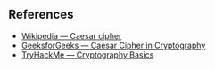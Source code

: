 ## References

- [Wikipedia — Caesar cipher](https://en.wikipedia.org/wiki/Caesar_cipher)
- [GeeksforGeeks — Caesar Cipher in Cryptography](https://www.geeksforgeeks.org/ethical-hacking/caesar-cipher-in-cryptography)
- [TryHackMe — Cryptography Basics](https://tryhackme.com/room/cryptographybasics)
